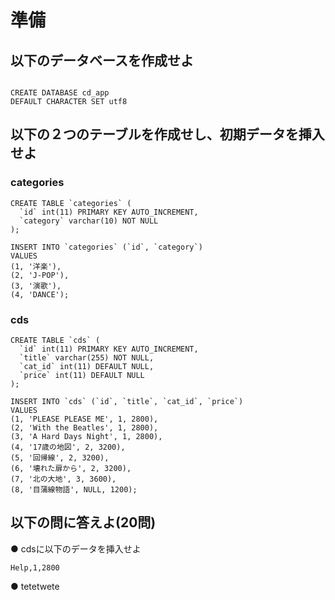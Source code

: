 # 準備

## 以下のデータベースを作成せよ

```

CREATE DATABASE cd_app
DEFAULT CHARACTER SET utf8
```

## 以下の２つのテーブルを作成せし、初期データを挿入せよ

### categories

```
CREATE TABLE `categories` (
  `id` int(11) PRIMARY KEY AUTO_INCREMENT,
  `category` varchar(10) NOT NULL
);

INSERT INTO `categories` (`id`, `category`)
VALUES
(1, '洋楽'),
(2, 'J-POP'),
(3, '演歌'),
(4, 'DANCE');
```

### cds

```
CREATE TABLE `cds` (
  `id` int(11) PRIMARY KEY AUTO_INCREMENT,
  `title` varchar(255) NOT NULL,
  `cat_id` int(11) DEFAULT NULL,
  `price` int(11) DEFAULT NULL
);

INSERT INTO `cds` (`id`, `title`, `cat_id`, `price`)
VALUES
(1, 'PLEASE PLEASE ME', 1, 2800),
(2, 'With the Beatles', 1, 2800),
(3, 'A Hard Days Night', 1, 2800),
(4, '17歳の地図', 2, 3200),
(5, '回帰線', 2, 3200),
(6, '壊れた扉から', 2, 3200),
(7, '北の大地', 3, 3600),
(8, '目蒲線物語', NULL, 1200);

```

## 以下の問に答えよ(20問)

● cdsに以下のデータを挿入せよ

```
Help,1,2800
```
 

● tetetwete
  

